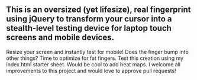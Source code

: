 ## This is an oversized (yet lifesize), real fingerprint using jQuery to transform your cursor into a stealth-level testing device for laptop touch screens and mobile devices. ## 
Resize your screen and instantly test for mobile! Does the finger bump into other things? Time to
optimize for fat fingers. Test this creation using my index.html starter sheet. Would be cool to add heat maps. I welcome all improvements to this project and would love to approve pull requests!
